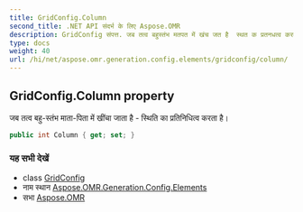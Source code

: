 ```yaml
---
title: GridConfig.Column
second_title: .NET API संदर्भ के लिए Aspose.OMR
description: GridConfig संपत्त. जब तत्व बहुस्तंभ मतपत में खंच जत है  स्थत क प्रतनधत्व करत है
type: docs
weight: 40
url: /hi/net/aspose.omr.generation.config.elements/gridconfig/column/
---
```

## GridConfig.Column property

जब तत्व बहु-स्तंभ माता-पिता में खींचा जाता है - स्थिति का प्रतिनिधित्व करता है।

```csharp
public int Column { get; set; }
```

### यह सभी देखें

* class [GridConfig](../)
* नाम स्थान [Aspose.OMR.Generation.Config.Elements](../../gridconfig/)
* सभा [Aspose.OMR](../../../)


